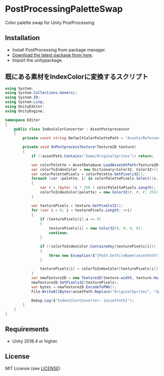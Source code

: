 PostProcessingPaletteSwap
=========================

Color palette swap for Unity PostProcessing

## Installation

- Install PostProcessing from package manager.
- [Download the latest package from here](https://github.com/kyubuns/PostProcessingPaletteSwap/releases).
- Import the unitypackage.

## 既にある素材をIndexColorに変換するスクリプト

```csharp
using System;
using System.Collections.Generic;
using System.IO;
using System.Linq;
using UnityEditor;
using UnityEngine;

namespace Editor
{
    public class IndexColorConverter : AssetPostprocessor
    {
        private const string DefaultColorPalettePath = "Assets/References/Game/ColorPalette/Default.png";

        private void OnPostprocessTexture(Texture2D texture)
        {
            if (!assetPath.Contains("Game/OriginalSprites")) return;

            var colorPalette = AssetDatabase.LoadAssetAtPath<Texture2D>(DefaultColorPalettePath);
            var colorToIndexColor = new Dictionary<Color32, Color32>();
            var colorPalettePixels = colorPalette.GetPixels32();
            foreach (var (palette, i) in colorPalettePixels.Select((x, i) => (x, i)))
            {
                var r = (byte) (i * 256 / colorPalettePixels.Length);
                colorToIndexColor[palette] = new Color32(r, r, r, 255);
            }

            var texturePixels = texture.GetPixels32();
            for (var i = 0; i < texturePixels.Length; ++i)
            {
                if (texturePixels[i].a == 0)
                {
                    texturePixels[i] = new Color32(0, 0, 0, 0);
                    continue;
                }

                if (!colorToIndexColor.ContainsKey(texturePixels[i]))
                {
                    throw new Exception($"{Path.GetFileName(assetPath)} has unknown color {texturePixels[i]}");
                }

                texturePixels[i] = colorToIndexColor[texturePixels[i]];
            }
            var newTexture2D = new Texture2D(texture.width, texture.height, TextureFormat.ARGB32, false);
            newTexture2D.SetPixels32(texturePixels);
            var bytes = newTexture2D.EncodeToPNG();
            File.WriteAllBytes(assetPath.Replace("OriginalSprites", "Sprites"), bytes);

            Debug.Log($"IndexColorConverter: {assetPath}");
        }
    }
}
```

## Requirements

- Unity 2018.4 or higher.

## License

MIT License (see [LICENSE](LICENSE))

